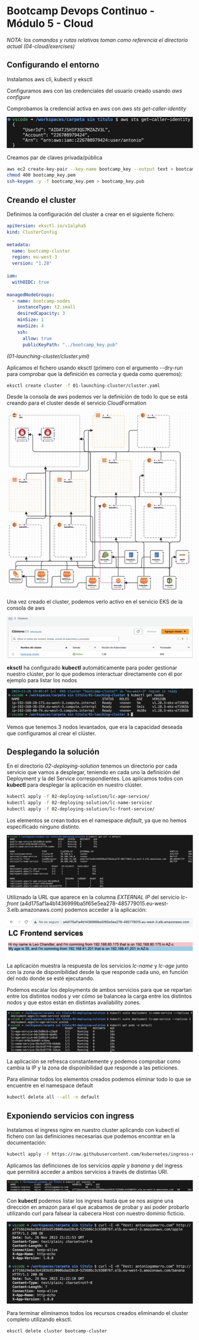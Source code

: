 # Bootcamp Devops Continuo - Módulo 5 - Cloud

*NOTA: los comandos y rutas relativas toman como referencia el directorio actual (04-cloud/exercises)*

## Configurando el entorno

Instalamos aws cli, kubectl y eksctl

Configuramos aws con las credenciales del usuario creado usando *aws configure*

Comprobamos la credencial activa en aws con *aws sts get-caller-identity*

![Comprobación de credencial activa en aws](solutions-images/eks-1.png)

Creamos par de claves privada/pública
```bash
aws ec2 create-key-pair --key-name bootcamp_key --output text > bootcamp_key.pem
chmod 400 bootcamp_key.pem
ssh-keygen -y -f bootcamp_key.pem > bootcamp_key.pub
```

## Creando el cluster

Definimos la configuración del cluster a crear en el siguiente fichero:

```yaml
apiVersion: eksctl.io/v1alpha5
kind: ClusterConfig

metadata:
  name: bootcamp-cluster
  region: eu-west-3
  version: "1.28"

iam:
  withOIDC: true

managedNodeGroups:
  - name: bootcamp-nodes
    instanceType: t2.small
    desiredCapacity: 3
    minSize: 1
    maxSize: 4
    ssh:
      allow: true
      publicKeyPath: "../bootcamp_key.pub"
```
*(01-launching-cluster/cluster.yml)*

Aplicamos el fichero usando eksctl (primero con el argumento --dry-run para comprobar que la definición es correcta y queda como queremos):

```bash
eksctl create cluster -f 01-launching-cluster/cluster.yaml
```

Desde la consola de aws podemos ver la definición de todo lo que se está creando para el cluster desde el servicio CloudFormation

![Estructura del cluster en CloudFormation](solutions-images/eks-2.png)

Una vez creado el cluster, podemos verlo activo en el servicio EKS de la consola de aws

![Cluster en servicio EKS de la consola de AWS](solutions-images/eks-3.png)

**eksctl** ha configurado **kubectl** automáticamente para poder gestionar nuestro clúster, por lo que podemos interactuar directamente con él por ejemplo para listar los nodos

![Nodos del cluster con kubectl](solutions-images/eks-4.png)

Vemos que tenemos 3 nodos levantados, que era la capacidad deseada que configuramos al crear el clúster.

## Desplegando la solución

En el directorio *02-deploying-solution* tenemos un directorio por cada servicio que vamos a desplegar, teniendo en cada uno la definición del Deployment y la del Service correspondientes. Los aplicamos todos con **kubectl** para desplegar la aplicación en nuestro clúster.

```bash
kubectl apply -f 02-deploying-solution/lc-age-service/
kubectl apply -f 02-deploying-solution/lc-name-service/
kubectl apply -f 02-deploying-solution/lc-front-service/
```

Los elementos se crean todos en el namespace *default*, ya que no hemos especificado ninguno distinto.

![Listado de elementos creados en el namespace](solutions-images/eks-5.png)

Utiliznado la URL que aparece en la columna *EXTERNAL IP* del servicio *lc-front* (a4d175af1a4b1436999ba5f65e5ea278-485779015.eu-west-3.elb.amazonaws.com) podemos acceder a la aplicación:

![Servicio lc-front accesible desde el navegador](solutions-images/eks-6.png)

La aplicación muestra la respuesta de los servicios *lc-name* y *lc-age* junto con la zona de disponibilidad desde la que responde cada uno, en función del nodo donde se esté ejecutando.

Podemos escalar los deployments de ambos servicios para que se repartan entre los distintos nodos y ver cómo se balancea la carga entre los distintos nodos y que estos están en distintas availability zones.

![Escalado de servicios lc-name y lc-age](solutions-images/eks-7.png)

La aplicación se refresca constantemente y podemos comprobar como cambia la IP y la zona de disponibilidad que responde a las peticiones.

Para eliminar todos los elementos creados podemos eliminar todo lo que se encuentre en el namespace default

```bash
kubectl delete all --all -n default
```

## Exponiendo servicios con ingress

Instalamos el ingress nginx en nuestro cluster aplicando con kubectl el fichero con las definiciones necesarias que podemos encontrar en la documentación:

```bash
kubectl apply -f https://raw.githubusercontent.com/kubernetes/ingress-nginx/controller-v1.8.2/deploy/static/provider/aws/deploy.yaml
```

Aplicamos las definciones de los servicios *apple* y *banana* y del ingress que permitirá acceder a ambos servicios a través de distintas URI.

![Nginx ingress](solutions-images/eks-8.png)

Con **kubectl** podemos listar los ingress hasta que se nos asigne una dirección en amazon para el que acabamos de probar y así poder probarlo utilizando curl para falsear la cabecera Host con nuestro dominio ficticio.

![Probando nginx ingress](solutions-images/eks-9.png)

Para terminar eliminamos todos los recursos creados eliminando el cluster completo utilizando eksctl.

```bash
eksctl delete cluster bootcamp-cluster
```
